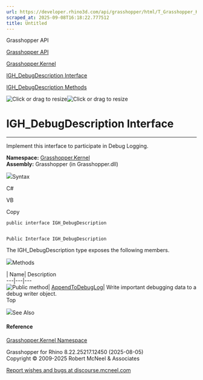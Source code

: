 ```yaml
---
url: https://developer.rhino3d.com/api/grasshopper/html/T_Grasshopper_Kernel_IGH_DebugDescription.htm
scraped_at: 2025-09-08T16:18:22.777512
title: Untitled
---
```


Grasshopper API

[Grasshopper API](../html/723c01da-9986-4db2-8f53-6f3a7494df75.htm
"Grasshopper API")

[Grasshopper.Kernel](../html/N_Grasshopper_Kernel.htm "Grasshopper.Kernel")

[IGH_DebugDescription
Interface](../html/T_Grasshopper_Kernel_IGH_DebugDescription.htm
"IGH_DebugDescription Interface")

[IGH_DebugDescription
Methods](../html/Methods_T_Grasshopper_Kernel_IGH_DebugDescription.htm
"IGH_DebugDescription Methods")

![Click or drag to resize](../icons/TocOpen.gif)![Click or drag to
resize](../icons/TocClose.gif)

# IGH_DebugDescription Interface  
  
---  
  
Implement this interface to participate in Debug Logging.

**Namespace:** [Grasshopper.Kernel](N_Grasshopper_Kernel.htm)  
**Assembly:** Grasshopper (in Grasshopper.dll)

![](../icons/SectionExpanded.png)Syntax

C#

VB

Copy

    
    
    public interface IGH_DebugDescription
    
    
    Public Interface IGH_DebugDescription

The IGH_DebugDescription type exposes the following members.

![](../icons/SectionExpanded.png)Methods

| Name| Description  
---|---|---  
![Public method](../icons/pubmethod.gif)|
[AppendToDebugLog](M_Grasshopper_Kernel_IGH_DebugDescription_AppendToDebugLog.htm)|
Write important debugging data to a debug writer object.  
Top

![](../icons/SectionExpanded.png)See Also

#### Reference

[Grasshopper.Kernel Namespace](N_Grasshopper_Kernel.htm)

Grasshopper for Rhino 8.22.25217.12450 (2025-08-05)  
Copyright © 2009-2025 Robert McNeel & Associates

[Report wishes and bugs at
discourse.mcneel.com](https://discourse.mcneel.com/c/grasshopper)

